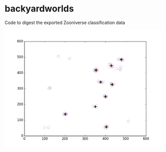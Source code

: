 # backyardworlds
Code to digest the exported Zooniverse classification data

![Centroids](centroids.png "Cluster centroids")
